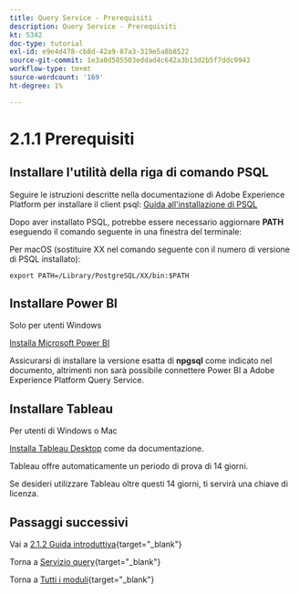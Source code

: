 ```yaml
---
title: Query Service - Prerequisiti
description: Query Service - Prerequisiti
kt: 5342
doc-type: tutorial
exl-id: e9e4d478-cb8d-42a9-87a3-319e5a8b8522
source-git-commit: 1e3a8d585503eddad4c642a3b13d2b5f7ddc9943
workflow-type: tm+mt
source-wordcount: '169'
ht-degree: 1%

---
```


# 2.1.1 Prerequisiti

## Installare l&#39;utilità della riga di comando PSQL

Seguire le istruzioni descritte nella documentazione di Adobe Experience Platform per installare il client psql:
[Guida all&#39;installazione di PSQL](https://experienceleague.adobe.com/docs/experience-platform/query/clients/psql.html)

Dopo aver installato PSQL, potrebbe essere necessario aggiornare **PATH** eseguendo il comando seguente in una finestra del terminale:

Per macOS (sostituire XX nel comando seguente con il numero di versione di PSQL installato):

`export PATH=/Library/PostgreSQL/XX/bin:$PATH`

## Installare Power BI

Solo per utenti Windows

[Installa Microsoft Power BI](https://experienceleague.adobe.com/docs/experience-platform/query/clients/power-bi.html)

Assicurarsi di installare la versione esatta di **npgsql** come indicato nel documento, altrimenti non sarà possibile connettere Power BI a Adobe Experience Platform Query Service.

## Installare Tableau

Per utenti di Windows o Mac

[Installa Tableau Desktop](https://experienceleague.adobe.com/docs/experience-platform/query/clients/tableau.html) come da documentazione.

Tableau offre automaticamente un periodo di prova di 14 giorni.

Se desideri utilizzare Tableau oltre questi 14 giorni, ti servirà una chiave di licenza.

## Passaggi successivi

Vai a [2.1.2 Guida introduttiva](./ex2.md){target="_blank"}

Torna a [Servizio query](./query-service.md){target="_blank"}

Torna a [Tutti i moduli](./../../../../overview.md){target="_blank"}

